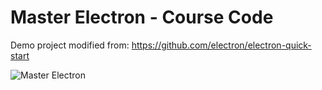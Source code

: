 # Master Electron - Course Code

Demo project modified from: https://github.com/electron/electron-quick-start

![Master Electron](https://raw.githubusercontent.com/stackacademytv/master-electron/master/splash.png)

